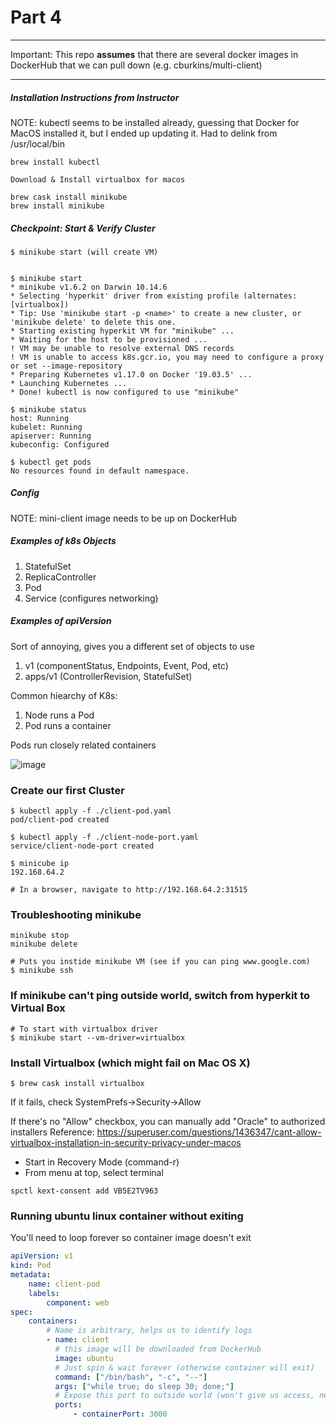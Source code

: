 # Part 4

---

Important: This repo **assumes** that there are several docker images in DockerHub that we can pull down (e.g. cburkins/multi-client)

---

##### Installation Instructions from Instructor

NOTE: kubectl seems to be installed already, guessing that Docker for MacOS installed it, but I ended up updating it. Had to delink from /usr/local/bin

```
brew install kubectl

Download & Install virtualbox for macos

brew cask install minikube
brew install minikube
```

##### Checkpoint: Start & Verify Cluster

```
$ minikube start (will create VM)


$ minikube start
* minikube v1.6.2 on Darwin 10.14.6
* Selecting 'hyperkit' driver from existing profile (alternates: [virtualbox])
* Tip: Use 'minikube start -p <name>' to create a new cluster, or 'minikube delete' to delete this one.
* Starting existing hyperkit VM for "minikube" ...
* Waiting for the host to be provisioned ...
! VM may be unable to resolve external DNS records
! VM is unable to access k8s.gcr.io, you may need to configure a proxy or set --image-repository
* Preparing Kubernetes v1.17.0 on Docker '19.03.5' ...
* Launching Kubernetes ...
* Done! kubectl is now configured to use "minikube"

$ minikube status
host: Running
kubelet: Running
apiserver: Running
kubeconfig: Configured

$ kubectl get pods
No resources found in default namespace.
```

##### Config

NOTE: mini-client image needs to be up on DockerHub

##### Examples of k8s Objects

1. StatefulSet
1. ReplicaController
1. Pod
1. Service (configures networking)

##### Examples of apiVersion

Sort of annoying, gives you a different set of objects to use

1. v1 (componentStatus, Endpoints, Event, Pod, etc)
1. apps/v1 (ControllerRevision, StatefulSet)

Common hiearchy of K8s:

1. Node runs a Pod
1. Pod runs a container

Pods run closely related containers

![image](https://user-images.githubusercontent.com/9342308/72815506-c045fe80-3c34-11ea-85b1-755e838dd978.png)

### Create our first Cluster

```
$ kubectl apply -f ./client-pod.yaml
pod/client-pod created

$ kubectl apply -f ./client-node-port.yaml
service/client-node-port created

$ minicube ip
192.168.64.2

# In a browser, navigate to http://192.168.64.2:31515
```

### Troubleshooting minikube

```
minikube stop
minikube delete

# Puts you instide minikube VM (see if you can ping www.google.com)
$ minikube ssh

```

### If minikube can't ping outside world, switch from hyperkit to Virtual Box

```
# To start with virtualbox driver
$ minikube start --vm-driver=virtualbox
```

### Install Virtualbox (which might fail on Mac OS X)

```
$ brew cask install virtualbox
```

If it fails, check SystemPrefs->Security->Allow

If there's no "Allow" checkbox, you can manually add "Oracle" to authorized installers
Reference: https://superuser.com/questions/1436347/cant-allow-virtualbox-installation-in-security-privacy-under-macos

-   Start in Recovery Mode (command-r)
-   From menu at top, select terminal

```
spctl kext-consent add VB5E2TV963
```

### Running ubuntu linux container without exiting

You'll need to loop forever so container image doesn't exit

```yaml
apiVersion: v1
kind: Pod
metadata:
    name: client-pod
    labels:
        component: web
spec:
    containers:
        # Name is arbitrary, helps us to identify logs
        - name: client
          # this image will be downloaded from DockerHub
          image: ubuntu
          # Just spin & wait forever (otherwise container will exit)
          command: ["/bin/bash", "-c", "--"]
          args: ["while true; do sleep 30; done;"]
          # Expose this port to outside world (won't give us access, needs networking service)
          ports:
              - containerPort: 3000
```
